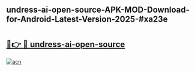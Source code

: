 ## undress-ai-open-source-APK-MOD-Download-for-Android-Latest-Version-2025-#xa23e

# <h2><a href="https://bedroomkl.my?title=undress-ai-open-source&ref=20M">🔗👉 🔴 undress-ai-open-source</a></h2>

[![acn](https://github.com/user-attachments/assets/0f9c940e-d8b0-45ae-aac7-cd30a18b3e1c)](https://bedroomkl.my?title=undress-ai-open-source&ref=20M)

